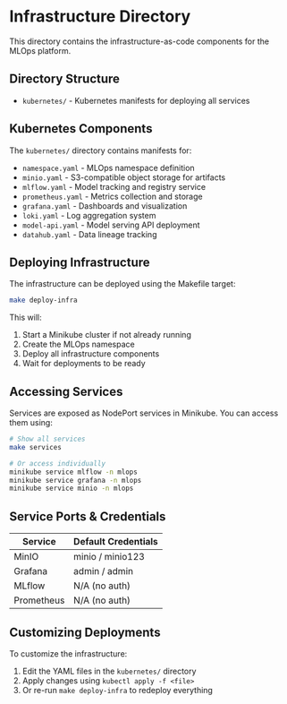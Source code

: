 # Infrastructure Directory

This directory contains the infrastructure-as-code components for the MLOps platform.

## Directory Structure

- `kubernetes/` - Kubernetes manifests for deploying all services

## Kubernetes Components

The `kubernetes/` directory contains manifests for:

- `namespace.yaml` - MLOps namespace definition
- `minio.yaml` - S3-compatible object storage for artifacts
- `mlflow.yaml` - Model tracking and registry service
- `prometheus.yaml` - Metrics collection and storage
- `grafana.yaml` - Dashboards and visualization
- `loki.yaml` - Log aggregation system
- `model-api.yaml` - Model serving API deployment
- `datahub.yaml` - Data lineage tracking

## Deploying Infrastructure

The infrastructure can be deployed using the Makefile target:

```bash
make deploy-infra
```

This will:
1. Start a Minikube cluster if not already running
2. Create the MLOps namespace
3. Deploy all infrastructure components
4. Wait for deployments to be ready

## Accessing Services

Services are exposed as NodePort services in Minikube. You can access them using:

```bash
# Show all services
make services

# Or access individually
minikube service mlflow -n mlops
minikube service grafana -n mlops
minikube service minio -n mlops
```

## Service Ports & Credentials

| Service    | Default Credentials |
|------------|---------------------|
| MinIO      | minio / minio123    |
| Grafana    | admin / admin       |
| MLflow     | N/A (no auth)       |
| Prometheus | N/A (no auth)       |

## Customizing Deployments

To customize the infrastructure:

1. Edit the YAML files in the `kubernetes/` directory
2. Apply changes using `kubectl apply -f <file>`
3. Or re-run `make deploy-infra` to redeploy everything 